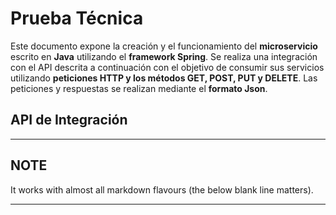# Prueba Técnica

Este documento expone la creación y el funcionamiento del **microservicio** escrito en **Java** utilizando el **framework Spring**. Se realiza una integración con el API descrita a continuación con el objetivo de consumir sus servicios utilizando **peticiones HTTP y los métodos GET, POST, PUT y DELETE**. Las peticiones y respuestas se realizan mediante el **formato Json**.

## API de Integración

---
**NOTE**
---

It works with almost all markdown flavours (the below blank line matters).

---
